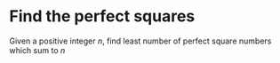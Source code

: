 # Find the perfect squares

Given a positive integer *n*, find least number
of perfect square numbers which sum to *n*
